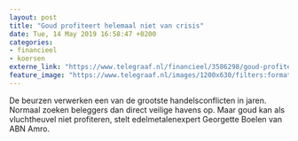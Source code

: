 ```yaml
---
layout: post
title: "Goud profiteert helemaal niet van crisis"
date: Tue, 14 May 2019 16:58:47 +0200
categories: 
- financieel 
- koersen 
externe_link: "https://www.telegraaf.nl/financieel/3586298/goud-profiteert-helemaal-niet-van-crisis"
feature_image: "https://www.telegraaf.nl/images/1200x630/filters:format(jpeg):quality(80)/cdn-kiosk-api.telegraaf.nl/17519e02-7659-11e9-9e65-0217670beecd.jpg"
---
```


<p class="intro">De beurzen verwerken een van de grootste handelsconflicten in jaren. Normaal zoeken beleggers dan direct veilige havens op. Maar goud kan als vluchtheuvel niet profiteren, stelt edelmetalenexpert Georgette Boelen van ABN Amro.</p>
